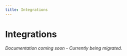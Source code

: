 ```yaml
---
title: Integrations
---
```


# Integrations

*Documentation coming soon - Currently being migrated.*

